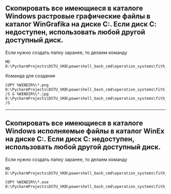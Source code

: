 ## Скопировать все имеющиеся в каталоге Windows растровые графические файлы в каталог WinGrafika на диске С:. Если диск С: недоступен, использовать любой другой доступный диск. 

Если нужно создать папку заранее, то делаем команду
```
MD  D:\PycharmProjects\DSTU_VKB\powershell_bash_cmd\operation_systems\fith_semester\1_laboratory\7_question\WinEx
```

Команда для создания 
```
COPY %WINDIR%\*.png D:\PycharmProjects\DSTU_VKB\powershell_bash_cmd\operation_systems\fith_semester\1_laboratory\7_question\WinEx /S & %WINDIR%\*.jpg D:\PycharmProjects\DSTU_VKB\powershell_bash_cmd\operation_systems\fith_semester\1_laboratory\7_question\WinEx /S
```



---

## Скопировать все имеющиеся в каталоге Windows исполняемые файлы в каталог WinEx на диске С:. Если диск С: недоступен, использовать любой другой доступный диск.

Если нужно создать папку заранее, то делаем команду

```
MD  D:\PycharmProjects\DSTU_VKB\powershell_bash_cmd\operation_systems\fith_semester\1_laboratory\7_question\WinEx
```

```
COPY %WINDIR%\*.exe D:\PycharmProjects\DSTU_VKB\powershell_bash_cmd\operation_systems\fith_semester\1_laboratory\7_question\WinEx
```
